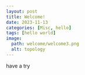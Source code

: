 ```yaml
---
layout: post
title: Welcome!
date: 2023-11-13
categories: [Misc, hello]
tags: [hello world]
image:
  path: welcome/welcome3.png
  alt: topology
---
```


have a try

